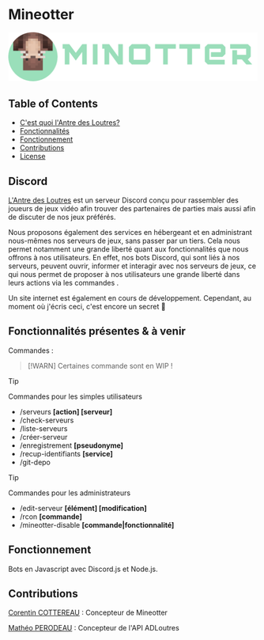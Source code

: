 # Mineotter

![mineotter-logo](https://github.com/Corentin-cott/mineotter-bot/blob/main/imgs/logo.png)

## Table of Contents

- [C'est quoi l'Antre des Loutres?](#Discord)
- [Fonctionnalités](#Fonctionnalités)
- [Fonctionnement](#Fonctionnement)
- [Contributions](#Contributions)
- [License](#license)

## Discord

[L'Antre des Loutres](https://discord.gg/k4ZBFVdntp) est un serveur Discord conçu pour rassembler des joueurs de jeux vidéo afin trouver des partenaires de parties mais aussi afin de discuter de nos jeux préférés.

Nous proposons également des services en hébergeant et en administrant nous-mêmes nos serveurs de jeux, sans passer par un tiers. Cela nous permet notamment une grande liberté quant aux fonctionnalités que nous offrons à nos utilisateurs. En effet, nos bots Discord, qui sont liés à nos serveurs, peuvent ouvrir, informer et interagir avec nos serveurs de jeux, ce qui nous permet de proposer à nos utilisateurs une grande liberté dans leurs actions via les commandes .

Un site internet est également en cours de développement. Cependant, au moment où j'écris ceci, c'est encore un secret 🤫

## Fonctionnalités présentes & à venir

Commandes :

> [!WARN]
> Certaines commande sont en WIP !

> [!TIP]
> Commandes pour les simples utilisateurs
- /serveurs **[action] [serveur]**
- /check-serveurs
- /liste-serveurs
- /créer-serveur
- /enregistrement **[pseudonyme]**
- /recup-identifiants **[service]**
- /git-depo
> [!TIP]
> Commandes pour les administrateurs
- /edit-serveur **[élément] [modification]**
- /rcon **[commande]**
- /mineotter-disable **[commande|fonctionnalité]**

## Fonctionnement

Bots en Javascript avec Discord.js et Node.js.

## Contributions

[Corentin COTTEREAU](https://github.com/Corentin-cott) : Concepteur de Mineotter

[Mathéo PERODEAU](https://github.com/matheo-1712) : Concepteur de l'API ADLoutres
